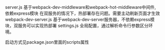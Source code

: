 
server.js
    基于webpack-dev-middleware和webpack-hot-middleware中间件,依赖express模块
    在双服务的情况下，热部署存在问题。需要主动刷新页面才生效
webpack-dev-server.js 
    基于webpack-dev-server服务器，不依赖express模块，双服务可以实现热部署
settings.js
    全局配置，通过解析命令行参数区分环境。
    
启动方式见package.json里面的scripts属性    





